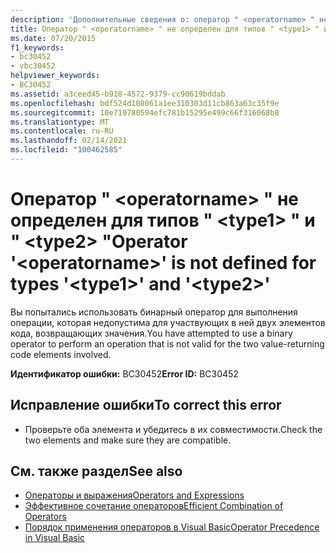 ```yaml
---
description: 'Дополнительные сведения о: оператор " <operatorname> " не определен для типов " <type1> " и " <type2> "'
title: Оператор " <operatorname> " не определен для типов " <type1> " и " <type2> "
ms.date: 07/20/2015
f1_keywords:
- bc30452
- vbc30452
helpviewer_keywords:
- BC30452
ms.assetid: a3ceed45-b918-4572-9379-cc90619bddab
ms.openlocfilehash: bdf524d108061a1ee310303d11cb863a63c35f9e
ms.sourcegitcommit: 10e719780594efc781b15295e499c66f316068b8
ms.translationtype: MT
ms.contentlocale: ru-RU
ms.lasthandoff: 02/14/2021
ms.locfileid: "100462585"
---
```

# <a name="operator-operatorname-is-not-defined-for-types-type1-and-type2"></a><span data-ttu-id="2f0f1-103">Оператор " \<operatorname> " не определен для типов " \<type1> " и " \<type2> "</span><span class="sxs-lookup"><span data-stu-id="2f0f1-103">Operator '\<operatorname>' is not defined for types '\<type1>' and '\<type2>'</span></span>

<span data-ttu-id="2f0f1-104">Вы попытались использовать бинарный оператор для выполнения операции, которая недопустима для участвующих в ней двух элементов кода, возвращающих значения.</span><span class="sxs-lookup"><span data-stu-id="2f0f1-104">You have attempted to use a binary operator to perform an operation that is not valid for the two value-returning code elements involved.</span></span>  
  
 <span data-ttu-id="2f0f1-105">**Идентификатор ошибки:** BC30452</span><span class="sxs-lookup"><span data-stu-id="2f0f1-105">**Error ID:** BC30452</span></span>  
  
## <a name="to-correct-this-error"></a><span data-ttu-id="2f0f1-106">Исправление ошибки</span><span class="sxs-lookup"><span data-stu-id="2f0f1-106">To correct this error</span></span>  
  
- <span data-ttu-id="2f0f1-107">Проверьте оба элемента и убедитесь в их совместимости.</span><span class="sxs-lookup"><span data-stu-id="2f0f1-107">Check the two elements and make sure they are compatible.</span></span>  
  
## <a name="see-also"></a><span data-ttu-id="2f0f1-108">См. также раздел</span><span class="sxs-lookup"><span data-stu-id="2f0f1-108">See also</span></span>

- [<span data-ttu-id="2f0f1-109">Операторы и выражения</span><span class="sxs-lookup"><span data-stu-id="2f0f1-109">Operators and Expressions</span></span>](../programming-guide/language-features/operators-and-expressions/index.md)
- [<span data-ttu-id="2f0f1-110">Эффективное сочетание операторов</span><span class="sxs-lookup"><span data-stu-id="2f0f1-110">Efficient Combination of Operators</span></span>](../programming-guide/language-features/operators-and-expressions/efficient-combination-of-operators.md)
- [<span data-ttu-id="2f0f1-111">Порядок применения операторов в Visual Basic</span><span class="sxs-lookup"><span data-stu-id="2f0f1-111">Operator Precedence in Visual Basic</span></span>](../language-reference/operators/operator-precedence.md)
